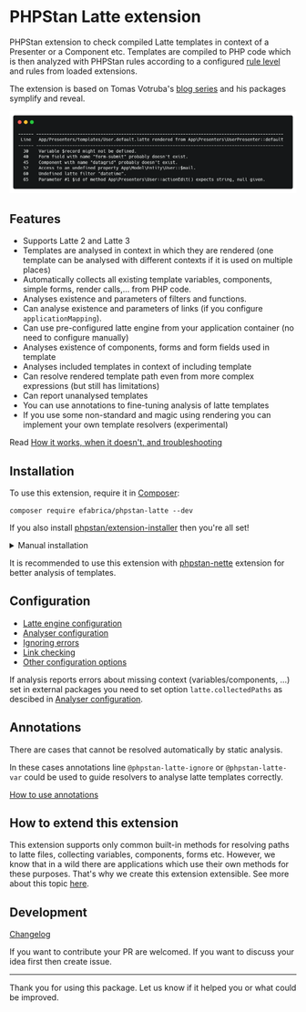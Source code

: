 # PHPStan Latte extension
PHPStan extension to check compiled Latte templates in context of a Presenter or a Component etc. Templates are compiled to PHP code which is then analyzed with PHPStan rules according to a configured [rule level](https://phpstan.org/user-guide/rule-levels) and rules from loaded extensions.

The extension is based on Tomas Votruba's [blog series](https://tomasvotruba.com/blog/stamp-static-analysis-of-templates/) and his packages symplify and reveal.

![Preview](docs/preview.png)

## Features

- Supports Latte 2 and Latte 3
- Templates are analysed in context in which they are rendered (one template can be analysed with different contexts if it is used on multiple places)
- Automatically collects all existing template variables, components, simple forms, render calls,... from PHP code.
- Analyses existence and parameters of filters and functions.
- Can analyse existence and parameters of links (if you configure `applicationMapping`).
- Can use pre-configured latte engine from your application container (no need to configure manually)
- Analyses existence of components, forms and form fields used in template
- Analyses included templates in context of including template
- Can resolve rendered template path even from more complex expressions (but still has limitations)
- Can report unanalysed templates
- You can use annotations to fine-tuning analysis of latte templates
- If you use some non-standard and magic using rendering you can implement your own template resolvers (experimental)

Read [How it works, when it doesn't, and troubleshooting](docs/how_it_works.md)

## Installation

To use this extension, require it in [Composer](https://getcomposer.org/):

```shell
composer require efabrica/phpstan-latte --dev
```

If you also install [phpstan/extension-installer](https://github.com/phpstan/extension-installer) then you're all set!

<details>
  <summary>Manual installation</summary>

Add this line to your phpstan.neon:
```neon
includes:
    - vendor/efabrica/phpstan-latte/rules.neon
```

</details>

It is recommended to use this extension with [phpstan-nette](https://github.com/phpstan/phpstan-nette) extension for better analysis of templates.

## Configuration

* [Latte engine configuration](docs/configuration.md#latte-engine-configuration)
* [Analyser configuration](docs/configuration.md#analyser-configuration)
* [Ignoring errors](docs/configuration.md#ignoring-errors)
* [Link checking](docs/configuration.md#link-checking)
* [Other configuration options](docs/configuration.md#other-configuration-options)

If analysis reports errors about missing context (variables/components, ...) set in external packages you need to set option `latte.collectedPaths` as descibed in [Analyser configuration](docs/configuration.md#analyser-configuration).

## Annotations

There are cases that cannot be resolved automatically by static analysis. 

In these cases annotations line `@phpstan-latte-ignore` or `@phpstan-latte-var` could be used to guide resolvers to analyse latte templates correctly.

[How to use annotations](docs/annotations.md)

## How to extend this extension

This extension supports only common built-in methods for resolving paths to latte files, collecting variables, components, forms etc.
However, we know that in a wild there are applications which use their own methods for these purposes. That's why we create this extension extensible. See more about this topic [here](docs/extension.md).

## Development

[Changelog](CHANGELOG.md)

If you want to contribute your PR are welcomed. If you want to discuss your idea first then create issue.

-----

Thank you for using this package. Let us know if it helped you or what could be improved.

